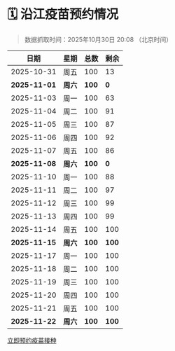 # 🗓️ 沿江疫苗预约情况

> 数据抓取时间：2025年10月30日 20:08 （北京时间）

| 日期 | 星期 | 总数 | 剩余 |
|------|------|------|------|
| 2025-10-31 | 周五 | 100 | 13 |
| **2025-11-01** | **周六** | **100** | **0** |
| 2025-11-03 | 周一 | 100 | 63 |
| 2025-11-04 | 周二 | 100 | 91 |
| 2025-11-05 | 周三 | 100 | 87 |
| 2025-11-06 | 周四 | 100 | 92 |
| 2025-11-07 | 周五 | 100 | 86 |
| **2025-11-08** | **周六** | **100** | **0** |
| 2025-11-10 | 周一 | 100 | 88 |
| 2025-11-11 | 周二 | 100 | 97 |
| 2025-11-12 | 周三 | 100 | 99 |
| 2025-11-13 | 周四 | 100 | 99 |
| 2025-11-14 | 周五 | 100 | 100 |
| **2025-11-15** | **周六** | **100** | **100** |
| 2025-11-17 | 周一 | 100 | 100 |
| 2025-11-18 | 周二 | 100 | 100 |
| 2025-11-19 | 周三 | 100 | 100 |
| 2025-11-20 | 周四 | 100 | 100 |
| 2025-11-21 | 周五 | 100 | 100 |
| **2025-11-22** | **周六** | **100** | **100** |


<div class="button-container">
<a class="btn" href="http://yfzweb.ishequ.net/#/login" target="_blank">立即预约疫苗接种</a>
</div>
